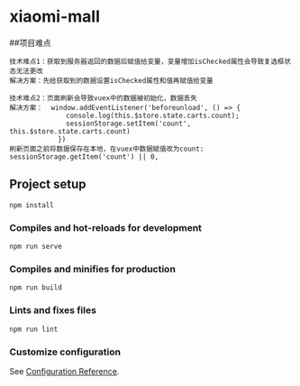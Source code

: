 # xiaomi-mall

##项目难点

```
技术难点1：获取到服务器返回的数据后赋值给变量，变量增加isChecked属性会导致复选框状态无法更改
解决方案：先给获取到的数据设置isChecked属性和值再赋值给变量

技术难点2：页面刷新会导致vuex中的数据被初始化，数据丢失
解决方案：  window.addEventListener('beforeunload', () => {
              console.log(this.$store.state.carts.count);
              sessionStorage.setItem('count', this.$store.state.carts.count)
            })
刷新页面之前将数据保存在本地，在vuex中数据赋值改为count: sessionStorage.getItem('count') || 0,
```

## Project setup

```
npm install
```

### Compiles and hot-reloads for development

```
npm run serve
```

### Compiles and minifies for production

```
npm run build
```

### Lints and fixes files

```
npm run lint
```

### Customize configuration

See [Configuration Reference](https://cli.vuejs.org/config/).
